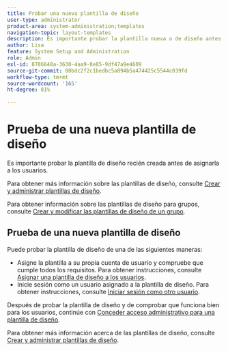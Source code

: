 ```yaml
---
title: Probar una nueva plantilla de diseño
user-type: administrator
product-area: system-administration;templates
navigation-topic: layout-templates
description: Es importante probar la plantilla nueva o de diseño antes de asignarla a los usuarios.
author: Lisa
feature: System Setup and Administration
role: Admin
exl-id: 8786648a-3630-4aa9-8e85-9df47a9e4609
source-git-commit: 80bdc2f2c1bedbc5a894b5a474425c5544c039fd
workflow-type: tm+mt
source-wordcount: '165'
ht-degree: 81%

---
```


# Prueba de una nueva plantilla de diseño

Es importante probar la plantilla de diseño recién creada antes de asignarla a los usuarios.

Para obtener más información sobre las plantillas de diseño, consulte [Crear y administrar plantillas de diseño](../../../administration-and-setup/customize-workfront/use-layout-templates/create-and-manage-layout-templates.md).

Para obtener información sobre las plantillas de diseño para grupos, consulte [Crear y modificar las plantillas de diseño de un grupo](../../../administration-and-setup/manage-groups/work-with-group-objects/create-and-modify-a-groups-layout-templates.md).

## Prueba de una nueva plantilla de diseño

Puede probar la plantilla de diseño de una de las siguientes maneras:

* Asigne la plantilla a su propia cuenta de usuario y compruebe que cumple todos los requisitos. Para obtener instrucciones, consulte [Asignar una plantilla de diseño a los usuarios](../../../administration-and-setup/customize-workfront/use-layout-templates/assign-users-to-layout-template.md#assign).
* Inicie sesión como un usuario asignado a la plantilla de diseño. Para obtener instrucciones, consulte [Iniciar sesión como otro usuario](../../../administration-and-setup/add-users/create-and-manage-users/log-in-as-another-user.md).

Después de probar la plantilla de diseño y de comprobar que funciona bien para los usuarios, continúe con [Conceder acceso administrativo para una plantilla de diseño](../../../administration-and-setup/customize-workfront/use-layout-templates/grant-admin-access-layout-template.md).

Para obtener más información acerca de las plantillas de diseño, consulte [Crear y administrar plantillas de diseño](../../../administration-and-setup/customize-workfront/use-layout-templates/create-and-manage-layout-templates.md).
